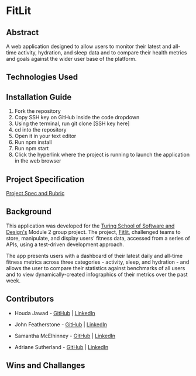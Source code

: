 # FitLit

## Abstract
A web application designed to allow users to monitor their latest and all-time activity, hydration, and sleep data and to compare their health metrics and goals against the wider user base of the platform. 

## Technologies Used

## Installation Guide
1. Fork the repository
2. Copy SSH key on GitHub inside the code dropdown
3. Using the terminal, run git clone [SSH key here]
4. cd into the repository
5. Open it in your text editor
6. Run npm install 
7. Run npm start
8. Click the hyperlink where the project is running to launch the application in the web browser

## Project Specification
[Project Spec and Rubric](https://frontend.turing.edu/projects/module-2/fitlit-part-one-agile.html)

## Background
This application was developed for the [Turing School of Software and Design's](https://frontend.turing.edu/) Module 2 group project. The project, [Fitlit](https://frontend.turing.edu/projects/module-2/fitlit-part-one-agile.html), challenged teams to store, manipulate, and display users' fitness data, accessed from a series of APIs, using a test-driven development approach.

The app presents users with a dashboard of their latest daily and all-time fitness metrics across three categories - activity, sleep, and hydration - and allows the user to compare their statistics against benchmarks of all users and to view dynamically-created infographics of their metrics over the past week.

## Contributors

- Houda Jawad - [GitHub](https://github.com/hjawad22) | [LinkedIn](https://www.linkedin.com/in/houda-jawad-b0315675/)

- John Featherstone - [GitHub](https://github.com/JWFeatherstone) | [LinkedIn](https://www.linkedin.com/in/john-w-featherstone/)

- Samantha McElhinney - [GitHub](https://github.com/SamanthaMcElhinney) | [LinkedIn](https://www.linkedin.com/in/samantha-mcelhinney-98134b170/)

- Adriane Sutherland - [GitHub](https://github.com/asutherland91) | [LinkedIn](https://www.linkedin.com/in/adrianesutherland/)

## Wins and Challanges